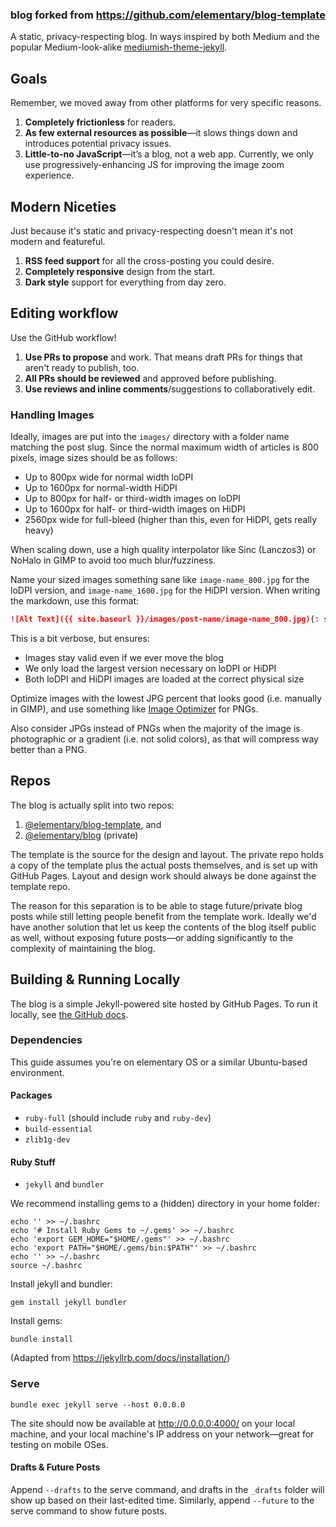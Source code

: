 ### blog forked from https://github.com/elementary/blog-template

A static, privacy-respecting blog. In ways inspired by both Medium and the popular Medium-look-alike [mediumish-theme-jekyll](https://github.com/wowthemesnet/mediumish-theme-jekyll).

## Goals

Remember, we moved away from other platforms for very specific reasons.

1. **Completely frictionless** for readers.
2. **As few external resources as possible**—it slows things down and introduces potential privacy issues.
3. **Little-to-no JavaScript**—it’s a blog, not a web app. Currently, we only use progressively-enhancing JS for improving the image zoom experience.

## Modern Niceties

Just because it's static and privacy-respecting doesn't mean it's not modern and featureful.

1. **RSS feed support** for all the cross-posting you could desire.
2. **Completely responsive** design from the start.
3. **Dark style** support for everything from day zero.

## Editing workflow

Use the GitHub workflow!

1. **Use PRs to propose** and work. That means draft PRs for things that aren't ready to publish, too.
2. **All PRs should be reviewed** and approved before publishing.
3. **Use reviews and inline comments**/suggestions to collaboratively edit.

### Handling Images

Ideally, images are put into the `images/` directory with a folder name matching the post slug. Since the normal maximum width of articles is 800 pixels, image sizes should be as follows:

- Up to 800px wide for normal width loDPI
- Up to 1600px for normal-width HiDPI
- Up to 800px for half- or third-width images on loDPI
- Up to 1600px for half- or third-width images on HiDPI
- 2560px wide for full-bleed (higher than this, even for HiDPI, gets really heavy)

When scaling down, use a high quality interpolator like Sinc (Lanczos3) or NoHalo in GIMP to avoid too much blur/fuzziness.

Name your sized images something sane like `image-name_800.jpg` for the loDPI version, and `image-name_1600.jpg` for the HiDPI version. When writing the markdown, use this format:

```markdown
![Alt Text]({{ site.baseurl }}/images/post-name/image-name_800.jpg){: srcset="{{ site.baseurl }}/images/post-name/image-name_1600.jpg 2x"}
```

This is a bit verbose, but ensures:

- Images stay valid even if we ever move the blog
- We only load the largest version necessary on loDPI or HiDPI
- Both loDPI and HiDPI images are loaded at the correct physical size

Optimize images with the lowest JPG percent that looks good (i.e. manually in GIMP), and use something like [Image Optimizer](https://appcenter.elementary.io/com.github.gijsgoudzwaard.image-optimizer) for PNGs.

Also consider JPGs instead of PNGs when the majority of the image is photographic or a gradient (i.e. not solid colors), as that will compress way better than a PNG.

## Repos

The blog is actually split into two repos:

1. [@elementary/blog-template](https://github.com/elementary/blog-template), and
2. [@elementary/blog](https://github.com/elementary/blog) (private)

The template is the source for the design and layout. The private repo holds a copy of the template plus the actual posts themselves, and is set up with GitHub Pages. Layout and design work should always be done against the template repo.

The reason for this separation is to be able to stage future/private blog posts while still letting people benefit from the template work. Ideally we'd have another solution that let us keep the contents of the blog itself public as well, without exposing future posts—or adding significantly to the complexity of maintaining the blog.

## Building & Running Locally

The blog is a simple Jekyll-powered site hosted by GitHub Pages. To run it locally, see [the GitHub docs](https://help.github.com/articles/setting-up-your-github-pages-site-locally-with-jekyll/).

### Dependencies

This guide assumes you're on elementary OS or a similar Ubuntu-based environment.

#### Packages

- `ruby-full` (should include `ruby` and `ruby-dev`)
- `build-essential`
- `zlib1g-dev`

#### Ruby Stuff

- `jekyll` and `bundler`

We recommend installing gems to a (hidden) directory in your home folder:

```shell
echo '' >> ~/.bashrc
echo '# Install Ruby Gems to ~/.gems' >> ~/.bashrc
echo 'export GEM_HOME="$HOME/.gems"' >> ~/.bashrc
echo 'export PATH="$HOME/.gems/bin:$PATH"' >> ~/.bashrc
echo '' >> ~/.bashrc
source ~/.bashrc
```

Install jekyll and bundler:

```shell
gem install jekyll bundler
```

Install gems:

```shell
bundle install
```

(Adapted from https://jekyllrb.com/docs/installation/)

### Serve

```shell
bundle exec jekyll serve --host 0.0.0.0
```

The site should now be available at http://0.0.0.0:4000/ on your local machine, and your local machine's IP address on your network—great for testing on mobile OSes.

#### Drafts & Future Posts

Append `--drafts` to the serve command, and drafts in the `_drafts` folder will show up based on their last-edited time. Similarly, append `--future` to the serve command to show future posts.
